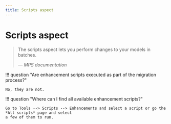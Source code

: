 ```yaml
---
title: Scripts aspect
---
```


# Scripts aspect

> The scripts aspect lets you perform changes to your models in batches.
>
> — <cite>MPS documentation</cite>

!!! question "Are enhancement scripts executed as part of the migration process?"

    No, they are not.

!!! question "Where can I find all available enhancement scripts?"

    Go to Tools --> Scripts --> Enhancements and select a script or go the *All scripts* page and select
    a few of them to run.